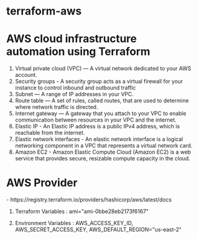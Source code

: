# terraform-aws
<h1>AWS cloud infrastructure automation using Terraform</h1>
<ol>
<li> Virtual private cloud (VPC) — A virtual network dedicated to your AWS account.
<li> Security groups - A security group acts as a virtual firewall for your instance to control inbound and outbound traffic
<li> Subnet — A range of IP addresses in your VPC.
<li> Route table — A set of rules, called routes, that are used to determine where network traffic is directed.
<li> Internet gateway — A gateway that you attach to your VPC to enable communication between resources in your VPC and the internet.
<li> Elastic IP - An Elastic IP address is a public IPv4 address, which is reachable from the internet.
<li> Elastic network interfaces - An elastic network interface is a logical networking component in a VPC that represents a virtual network card.
<li> Amazon EC2 - Amazon Elastic Compute Cloud (Amazon EC2) is a web service that provides secure, resizable compute capacity in the cloud.
</ol>

<h1>AWS Provider</h1> -
https://registry.terraform.io/providers/hashicorp/aws/latest/docs

1) Terraform Variables : 
ami="ami-0bbe28eb2173f6167"

2) Environment Variables : 
AWS_ACCESS_KEY_ID, AWS_SECRET_ACCESS_KEY, AWS_DEFAULT_REGION="us-east-2"
